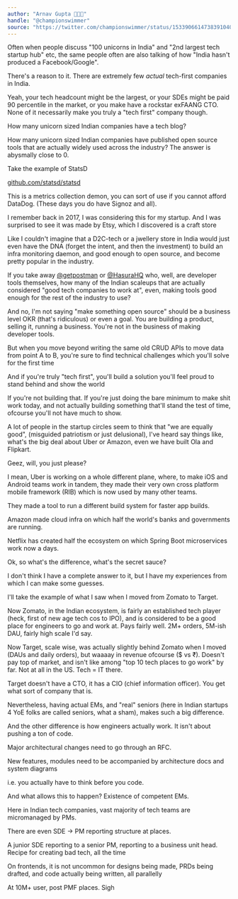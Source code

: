 ```yaml
---
author: "Arnav Gupta 💉💉💉"
handle: "@championswimmer"
source: "https://twitter.com/championswimmer/status/1533906614738391040"
---
```


Often when people discuss "100 unicorns in India" and "2nd largest tech startup hub" etc, the same people often are also talking of how "India hasn't produced a Facebook/Google". 

There's a reason to it. There are extremely few *actual* tech-first companies in India.


Yeah, your tech headcount might be the largest, or your SDEs might be paid 90 percentile in the market, or you make have a rockstar exFAANG CTO. None of it necessarily make you truly a "tech first" company though. 

How many unicorn sized Indian companies have a tech blog?


How many unicorn sized Indian companies have published open source tools that are actually widely used across the industry? The answer is abysmally close to 0. 

Take the example of StatsD 

[github.com/statsd/statsd](https://github.com/statsd/statsd)


This is a metrics collection demon, you can sort of use if you cannot afford DataDog. (These days you do have Signoz and all). 

I remember back in 2017, I was considering this for my startup. And I was surprised to see it was made by Etsy, which I discovered is a craft store


Like I couldn't imagine that a D2C-tech or a jwellery store in India would just even have the DNA (forget the intent, and then the investment) to build an infra monitoring daemon, and good enough to open source, and become pretty popular in the industry.


If you take away [@getpostman](https://twitter.com/getpostman) or [@HasuraHQ](https://twitter.com/HasuraHQ) who, well, are developer tools themselves, how many of the Indian scaleups that are actually considered "good tech companies to work at", even, making tools good enough for the rest of the industry to use?


And no, I'm not saying "make something open source" should be a business level OKR (that's ridiculous) or even a goal. You are building a product, selling it, running a business. You're not in the business of making developer tools.

But when you move beyond writing the same old CRUD APIs to move data from point A to B, you're sure to find technical challenges which you'll solve for the first time

And if you're truly "tech first", you'll build a solution you'll feel proud to stand behind and show the world


If you're not building that. If you're just doing the bare minimum to make shit work today, and not actually building something that'll stand the test of time, ofcourse you'll not have much to show.

A lot of people in the startup circles seem to think that "we are equally good", (misguided patriotism or just delusional), I've heard say things like, what's the big deal about Uber or Amazon, even we have built Ola and Flipkart. 

Geez, will, you just please?


I mean, Uber is working on a whole different plane, where, to make iOS and Android teams work in tandem, they made their very own cross platform mobile framework (RIB) which is now used by many other teams. 

They made a tool to run a different build system for faster app builds.


Amazon made cloud infra on which half the world's banks and governments are running. 

Netflix has created half the ecosystem on which Spring Boot microservices work now a days.


Ok, so what's the difference, what's the secret sauce? 

I don't think I have a complete answer to it, but I have my experiences from which I can make some guesses. 

I'll take the example of what I saw when I moved from Zomato to Target.




Now Zomato, in the Indian ecosystem, is fairly an established tech player (heck, first of new age tech cos to IPO), and is considered to be a good place for engineers to go and work at. Pays fairly well. 2M+ orders, 5M-ish DAU, fairly high scale I'd say.

Now Target, scale wise, was actually slightly behind Zomato when I moved (DAUs and daily orders), but waaaay in revenue ofcourse ($ vs ₹). Doesn't pay top of market, and isn't like among "top 10 tech places to go work" by far. Not at all in the US. Tech = IT there.

Target doesn't have a CTO, it has a CIO (chief information officer). You get what sort of company that is. 

Nevertheless, having actual EMs, and "real" seniors (here in Indian startups 4 YoE folks are called seniors, what a sham), makes such a big difference.

And the other difference is how engineers actually work. It isn't about pushing a ton of code. 

Major architectural changes need to go through an RFC. 

New features, modules need to be accompanied by architecture docs and system diagrams


i.e. you actually have to think before you code. 

And what allows this to happen? Existence of competent EMs. 

Here in Indian tech companies, vast majority of tech teams are micromanaged by PMs. 

There are even SDE -&gt; PM reporting structure at places.

A junior SDE reporting to a senior PM, reporting to a business unit head. Recipe for creating bad tech, all the time

On frontends, it is not uncommon for designs being made, PRDs being drafted, and code actually being written, all parallelly

At 10M+ user, post PMF places. Sigh

